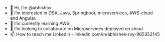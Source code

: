 - 👋 Hi, I’m @abhishox
- 👀 I’m interested in DSA, Java, Springboot, microservices, AWS-cloud and Angular.
- 🌱 I’m currently learning AWS
- 💞️ I’m looking to collaborate on Microservices deployed on cloud
- 📫 How to reach me Linkedin - linkedin.com/in/abhishek-roy-965352145

<!---
abhishox/abhishox is a ✨ special ✨ repository because its `README.md` (this file) appears on your GitHub profile.
You can click the Preview link to take a look at your changes.
--->
